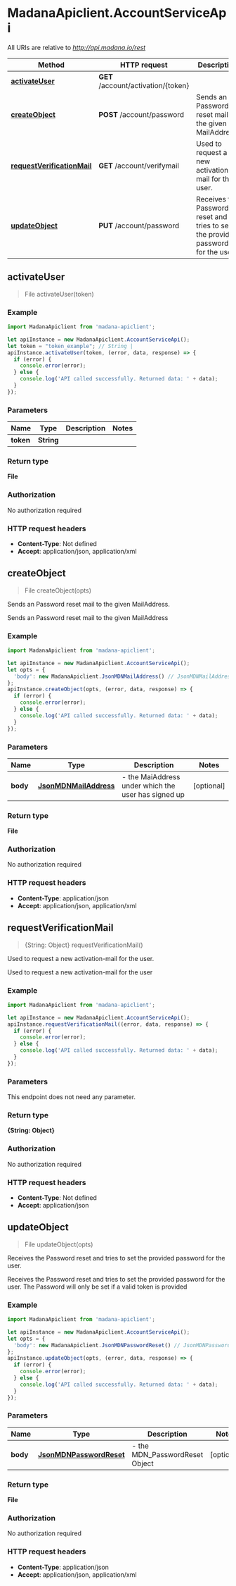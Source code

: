 # MadanaApiclient.AccountServiceApi

All URIs are relative to *http://api.madana.io/rest*

Method | HTTP request | Description
------------- | ------------- | -------------
[**activateUser**](AccountServiceApi.md#activateUser) | **GET** /account/activation/{token} | 
[**createObject**](AccountServiceApi.md#createObject) | **POST** /account/password | Sends an Password reset mail to the given MailAddress.
[**requestVerificationMail**](AccountServiceApi.md#requestVerificationMail) | **GET** /account/verifymail | Used to request a new  activation-mail for the user.
[**updateObject**](AccountServiceApi.md#updateObject) | **PUT** /account/password | Receives the Password reset and tries to set the provided password for the user.



## activateUser

> File activateUser(token)



### Example

```javascript
import MadanaApiclient from 'madana-apiclient';

let apiInstance = new MadanaApiclient.AccountServiceApi();
let token = "token_example"; // String | 
apiInstance.activateUser(token, (error, data, response) => {
  if (error) {
    console.error(error);
  } else {
    console.log('API called successfully. Returned data: ' + data);
  }
});
```

### Parameters


Name | Type | Description  | Notes
------------- | ------------- | ------------- | -------------
 **token** | **String**|  | 

### Return type

**File**

### Authorization

No authorization required

### HTTP request headers

- **Content-Type**: Not defined
- **Accept**: application/json, application/xml


## createObject

> File createObject(opts)

Sends an Password reset mail to the given MailAddress.

Sends an Password reset mail to the given MailAddress

### Example

```javascript
import MadanaApiclient from 'madana-apiclient';

let apiInstance = new MadanaApiclient.AccountServiceApi();
let opts = {
  'body': new MadanaApiclient.JsonMDNMailAddress() // JsonMDNMailAddress | - the MaiAddress under which the user has signed up
};
apiInstance.createObject(opts, (error, data, response) => {
  if (error) {
    console.error(error);
  } else {
    console.log('API called successfully. Returned data: ' + data);
  }
});
```

### Parameters


Name | Type | Description  | Notes
------------- | ------------- | ------------- | -------------
 **body** | [**JsonMDNMailAddress**](JsonMDNMailAddress.md)| - the MaiAddress under which the user has signed up | [optional] 

### Return type

**File**

### Authorization

No authorization required

### HTTP request headers

- **Content-Type**: application/json
- **Accept**: application/json, application/xml


## requestVerificationMail

> {String: Object} requestVerificationMail()

Used to request a new  activation-mail for the user.

Used to request a new  activation-mail for the user

### Example

```javascript
import MadanaApiclient from 'madana-apiclient';

let apiInstance = new MadanaApiclient.AccountServiceApi();
apiInstance.requestVerificationMail((error, data, response) => {
  if (error) {
    console.error(error);
  } else {
    console.log('API called successfully. Returned data: ' + data);
  }
});
```

### Parameters

This endpoint does not need any parameter.

### Return type

**{String: Object}**

### Authorization

No authorization required

### HTTP request headers

- **Content-Type**: Not defined
- **Accept**: application/json


## updateObject

> File updateObject(opts)

Receives the Password reset and tries to set the provided password for the user.

Receives the Password reset and tries to set the provided password for the user. The Password will only be set if a valid token is provided

### Example

```javascript
import MadanaApiclient from 'madana-apiclient';

let apiInstance = new MadanaApiclient.AccountServiceApi();
let opts = {
  'body': new MadanaApiclient.JsonMDNPasswordReset() // JsonMDNPasswordReset | - the MDN_PasswordReset Object
};
apiInstance.updateObject(opts, (error, data, response) => {
  if (error) {
    console.error(error);
  } else {
    console.log('API called successfully. Returned data: ' + data);
  }
});
```

### Parameters


Name | Type | Description  | Notes
------------- | ------------- | ------------- | -------------
 **body** | [**JsonMDNPasswordReset**](JsonMDNPasswordReset.md)| - the MDN_PasswordReset Object | [optional] 

### Return type

**File**

### Authorization

No authorization required

### HTTP request headers

- **Content-Type**: application/json
- **Accept**: application/json, application/xml

